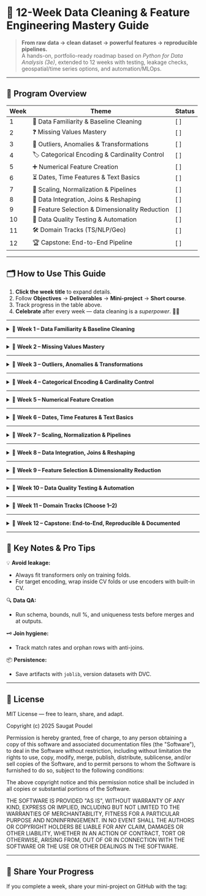 # 🚀 12-Week Data Cleaning & Feature Engineering Mastery Guide

> **From raw data → clean dataset → powerful features → reproducible pipelines.**  
> A hands-on, portfolio-ready roadmap based on *Python for Data Analysis (3e)*, extended to 12 weeks with testing, leakage checks, geospatial/time series options, and automation/MLOps.

---

## 📅 Program Overview

| Week | Theme | Status |
|------|-------|--------|
| 1 | 🧹 Data Familiarity & Baseline Cleaning | [ ] |
| 2 | ❓ Missing Values Mastery | [ ] |
| 3 | 🚦 Outliers, Anomalies & Transformations | [ ] |
| 4 | 🏷️ Categorical Encoding & Cardinality Control | [ ] |
| 5 | ➕ Numerical Feature Creation | [ ] |
| 6 | ⏳ Dates, Time Features & Text Basics | [ ] |
| 7 | 📏 Scaling, Normalization & Pipelines | [ ] |
| 8 | 🔗 Data Integration, Joins & Reshaping | [ ] |
| 9 | 🎯 Feature Selection & Dimensionality Reduction | [ ] |
| 10 | 🧪 Data Quality Testing & Automation | [ ] |
| 11 | 🛠️ Domain Tracks (TS/NLP/Geo) | [ ] |
| 12 | 🏆 Capstone: End-to-End Pipeline | [ ] |


---

## 🗂️ How to Use This Guide
1. **Click the week title** to expand details.  
2. Follow **Objectives** → **Deliverables** → **Mini-project** → **Short course**.  
3. Track progress in the table above.  
4. **Celebrate** after every week — data cleaning is a *superpower*. 🦸‍♀️

---

<details>
<summary>📅 <strong>Week 1 – Data Familiarity & Baseline Cleaning</strong></summary>

### 🎯 Objectives
- Audit schema, dtypes, and value ranges
- Unify naming conventions
- Remove duplicates
- Build a data dictionary

### 📦 Deliverables
- `data_dictionary.md`
- Column naming map
- Type-fix script
- Initial EDA/profile report

### 🛠 Mini-project
> Audit the Titanic dataset for naming consistency, duplicates, and dtype fixes.

### 🎓 Short course
[Kaggle – Pandas](https://www.kaggle.com/learn/pandas)

📖 **PfDA 3e**: Ch5 §5.1–5.2, Ch6 §6.1, Ch7 §7.2, Ch3.3
</details>

---

<details>
<summary>📅 <strong>Week 2 – Missing Values Mastery</strong></summary>

### 🎯 Objectives
- Quantify missingness
- Visualize patterns of NA
- Choose imputation strategy per feature (drop, constant, KNN, MICE)

### 📦 Deliverables
- Missingness report
- Imputation plan
- Before/after data quality table

### 🛠 Mini-project
> Use Missingno on the Housing dataset; test 3 imputation methods and compare downstream model impact.

### 🎓 Short course
[DataCamp – Handling Missing Data](https://www.datacamp.com/courses/handling-missing-data-in-python)

📖 **PfDA 3e**: Ch7 §7.1, Ch6 §6.1
</details>

---

<details>
<summary>📅 <strong>Week 3 – Outliers, Anomalies & Transformations</strong></summary>

### 🎯 Objectives
- Detect outliers (IQR, Z-score, robust methods)
- Decide treat vs keep using domain context
- Apply transformations (e.g., Yeo-Johnson/Box-Cox)

### 📦 Deliverables
- Outlier policy
- Transformation notebook
- Before/after distribution plots

### 🛠 Mini-project
> Apply IQR capping on Boston Housing; compare RMSE before vs after.

### 🎓 Short course
[Kaggle – Data Cleaning](https://www.kaggle.com/learn/data-cleaning)

📖 **PfDA 3e**: Ch7 §7.2, Ch4 §4.3–4.4, Appendix A
</details>

---

<details>
<summary>📅 <strong>Week 4 – Categorical Encoding & Cardinality Control</strong></summary>

### 🎯 Objectives
- Clean categories (trim, unify, typo map)
- Group rare labels
- Apply safe encodings (OHE, ordinal, target/CatBoost, hashing) with CV

### 📦 Deliverables
- Encoding matrix per feature
- Leakage-safe encoding wrapper

### 🛠 Mini-project
> Encode categorical vars in Titanic; benchmark One-Hot vs Target encoding.

### 🎓 Short course
[Kaggle – Feature Engineering](https://www.kaggle.com/learn/feature-engineering)

📖 **PfDA 3e**: Ch7 §7.5, Ch7 §7.4, Ch12 §12.1–12.2
</details>

---

<details>
<summary>📅 <strong>Week 5 – Numerical Feature Creation</strong></summary>

### 🎯 Objectives
- Create groupby aggregations
- Engineer ratios/interactions
- Apply binning and transformations

### 📦 Deliverables
- Feature spec (name, formula, null policy, range)
- Top-k features by MI/Gini

### 🛠 Mini-project
> Create ride-duration and avg-speed features for NYC Taxi data; evaluate via CV.

### 🎓 Short course
[Kaggle – Feature Engineering](https://www.kaggle.com/learn/feature-engineering)

📖 **PfDA 3e**: Ch10 §10.1–10.4, Ch5 §5.3, Ch4 §4.3
</details>

---

<details>
<summary>📅 <strong>Week 6 – Dates, Time Features & Text Basics</strong></summary>

### 🎯 Objectives
- Extract date parts and cyclical encodings
- Add holiday flags and lags
- Text cleaning, counts, simple sentiment

### 📦 Deliverables
- Time-aware feature cookbook
- Text preprocessing pipeline

### 🛠 Mini-project
> Create lag features on retail sales; compute TF-IDF & sentiment on Tweets.

### 🎓 Short course
[Kaggle – Time Series](https://www.kaggle.com/learn/time-series) & NLP basics

📖 **PfDA 3e**: Ch11 §11.1–11.7, Ch6 §6.1, Ch7 §7.4
</details>

---

<details>
<summary>📅 <strong>Week 7 – Scaling, Normalization & Pipelines</strong></summary>

### 🎯 Objectives
- Apply scaling methods (Standard, Min-Max, Robust)
- Build scikit-learn Pipelines & ColumnTransformers
- Persist preprocessing with joblib

### 📦 Deliverables
- End-to-end preprocessing pipeline (fit/transform)
- Save/load demonstration

### 🛠 Mini-project
> Compare models with Min-Max vs StandardScaler on credit data within a Pipeline.

### 🎓 Short course
[scikit-learn – Preprocessing (User Guide)](https://scikit-learn.org/stable/modules/preprocessing.html)

📖 **PfDA 3e**: Ch12 §12.4, Ch12 §12.1
</details>

---

<details>
<summary>📅 <strong>Week 8 – Data Integration, Joins & Reshaping</strong></summary>

### 🎯 Objectives
- Perform safe merges with key audits
- Use anti-joins to find orphans
- Reshape with pivot/melt; use concat/append appropriately

### 📦 Deliverables
- Join QA checklist
- Keys coverage report (match rate, dupes, one-to-many audits)

### 🛠 Mini-project
> Merge ads spend with sales by date/region; quantify orphan rows and row inflation.

### 🎓 Short course
[Pandas merge/reshape documentation](https://pandas.pydata.org/docs/user_guide/merging.html)

📖 **PfDA 3e**: Ch8 §8.1–8.3, Ch6 §6.3–6.4
</details>

---

<details>
<summary>📅 <strong>Week 9 – Feature Selection & Dimensionality Reduction</strong></summary>

### 🎯 Objectives
- Apply filter (corr/MI), wrapper (RFE), and embedded (L1/trees) methods
- Explore PCA/UMAP for visualization
- Validate feature subsets without leakage

### 📦 Deliverables
- Feature selection report
- Compact, validated feature set

### 🛠 Mini-project
> Run RFE and L1 on churn data; compare baseline vs selected features.

### 🎓 Short course
[StatQuest – Feature Selection](https://www.youtube.com/watch?v=Q6f7m5Yb0P8)

📖 **PfDA 3e**: Ch12 §12.4, Ch10 (foundations)
</details>

---

<details>
<summary>📅 <strong>Week 10 – Data Quality Testing & Automation</strong></summary>

### 🎯 Objectives
- Create schema/range/null/uniqueness tests
- Add Pytest + (Pandera or Great Expectations)
- Wire basic CI to block failing data jobs

### 📦 Deliverables
- Pandera or GE suite
- pytest unit tests
- Pre-commit hooks and CI badge

### 🛠 Mini-project
> Create a Great Expectations suite for Titanic and fail the pipeline on violations.

### 🎓 Short course
[Great Expectations – Quickstart](https://greatexpectations.io/)

📖 **PfDA 3e**: Ch6 (I/O pitfalls), Ch3.3 (Files & OS)
</details>

---

<details>
<summary>📅 <strong>Week 11 – Domain Tracks (Choose 1–2)</strong></summary>

### ⏳ Time Series
- **Objectives:** Time-based splits, leakage prevention, lag/rolling features, calendar effects  
- **Mini-project:** M5-like retail demand subset with lags/rolls; evaluate on time-based CV  
- **Short course:** [Kaggle – Time Series](https://www.kaggle.com/learn/time-series)  
- **PfDA 3e:** Ch11 (full chapter)

### 📝 NLP
- **Objectives:** Text normalization vs retention, vocabulary drift, feature hashing for scale  
- **Mini-project:** IMDB reviews TF-IDF + sentiment classification; analyze leakage risks  
- **Short course:** [Kaggle – NLP](https://www.kaggle.com/learn/nlp)  
- **PfDA 3e:** Ch7 §7.4–7.5

### 🗺 Geospatial
- **Objectives:** Handle raster stacks & CRS alignment, compute NDVI/texture, aggregate patches  
- **Mini-project:** Compute NDVI from Sentinel-2 for a small AOI; build basic features  
- **Short course:** [Kaggle – Geospatial Analysis](https://www.kaggle.com/learn/geospatial-analysis)  
- **PfDA 3e:** External resources (not covered)
</details>

---

<details>
<summary>📅 <strong>Week 12 – Capstone: End-to-End, Reproducible & Documented</strong></summary>

### 🎯 Objectives
- Package your pipeline with custom transformers
- Document reproducible steps and lock environments
- Present metrics comparing baseline vs engineered features

### 📦 Deliverables
- Packaged `src/` with CLI entry point
- README with repro steps
- Environment lockfile
- Model metrics report

### 🛠 Mini-project
> Single-command pipeline from raw → clean → features → model evaluation producing a `reports/` bundle.

### 🎓 Short course
Review prior resources; skim sklearn docs for any gaps

📖 **PfDA 3e**: Ch13, skim Ch5, Ch7, Ch8, Ch10
</details>

---

## 🧠 Key Notes & Pro Tips
💡 **Avoid leakage:**  
- Always fit transformers only on training folds.  
- For target encoding, wrap inside CV folds or use encoders with built-in CV.

🔍 **Data QA:**  
- Run schema, bounds, null %, and uniqueness tests before merges and at outputs.

🗝 **Join hygiene:**  
- Track match rates and orphan rows with anti-joins.

📦 **Persistence:**  
- Save artifacts with `joblib`, version datasets with DVC.

---

## 📜 License
MIT License — free to learn, share, and adapt.

Copyright (c) 2025 Saugat Poudel

Permission is hereby granted, free of charge, to any person obtaining a copy
of this software and associated documentation files (the "Software"), to deal
in the Software without restriction, including without limitation the rights
to use, copy, modify, merge, publish, distribute, sublicense, and/or sell
copies of the Software, and to permit persons to whom the Software is
furnished to do so, subject to the following conditions:

The above copyright notice and this permission notice shall be included in all
copies or substantial portions of the Software.

THE SOFTWARE IS PROVIDED "AS IS", WITHOUT WARRANTY OF ANY KIND, EXPRESS OR
IMPLIED, INCLUDING BUT NOT LIMITED TO THE WARRANTIES OF MERCHANTABILITY,
FITNESS FOR A PARTICULAR PURPOSE AND NONINFRINGEMENT. IN NO EVENT SHALL THE
AUTHORS OR COPYRIGHT HOLDERS BE LIABLE FOR ANY CLAIM, DAMAGES OR OTHER
LIABILITY, WHETHER IN AN ACTION OF CONTRACT, TORT OR OTHERWISE, ARISING FROM,
OUT OF OR IN CONNECTION WITH THE SOFTWARE OR THE USE OR OTHER DEALINGS IN THE
SOFTWARE.


---

## 📣 Share Your Progress
If you complete a week, share your mini-project on GitHub with the tag:  
